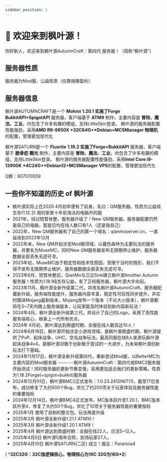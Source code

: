 ```yaml
---
sidebar_position: 1
---
```


# 👋 欢迎来到枫叶源！

你好新人，欢迎来到枫叶源AutumnCraft：第四代 服务器！（简称“枫叶源”）

## 服务器性质

服务器为Mod服，公益性质（仅靠捐赠盈利）

## 服务器信息

枫叶源AUTUMNCRAFT是一个 **Mohist** **1.20.1 实施了Forge BukkitAPI+SpigotAPI** 服务器，客户端基于 **ATM9** 制作，主要内容是 **冒险、魔法、工业**，内包含了许多有趣的模组，支持LittleSkin登录。 枫叶源的服务器配置性能强劲，采用**AMD R9-9950X \*32C64G+\*Debian+MCSManager 物理机**的配置，管理更加现代化


枫叶源SATURN是一个 **Fluorite** **1.19.2 实施了Forge+BukkitAPI** 服务器，客户端基于 **脆骨症·黯光** 制作，主要内容是 **冒险、魔法、工业**，内包含了许多有趣的模组，支持LittleSkin登录。 枫叶源的服务器配置性能强劲，采用**Intel Core i9-13900K \*4C24G+\*Debian12+MCSManager VPS**的配置，管理更加现代化

Q群：807070559

## 一些你不知道的历史 of 枫叶源

- 枫叶源实际上在2020 4月初年便有了前身，名曰：QM服务器。性质为公益纯生存(1.12.2) 用的家里十年前淘汰的电脑开的服
- 2021年，经过短暂休整，服务器升级了！New QM服务器。服务器配置仍然是自己的电脑，那是日均在线人数只有1人（还是我自己）
- 2022年，New QM服务器有了自己的第一个域名：qianmoserver.cn，一直延续到2023年12月
- 2022年末，New QM开始涉足Mod服领域，以暮色森林为主要玩法的服务器，并更名为MuseMC，同时New QM服务器宣布无限期停止维护，服务器数据全部丢失无迹可寻。
- 2023年初，MuseMC由于稳定性和技术性原因，受限于当时的情形，我们不得不宣布无限期停止维护，服务器数据全部丢失无迹可寻。
- 2023年6月，短暂休整后，QianMo与沉沦Sink建立枫叶源Another Autumn服务器！性质为1.18.1纯生存公益，有了正经服务器，枫叶源大步向前。
- 2023年11月，枫叶源全新升级第二代，并改名枫叶源AutumnCraft，服务器配置新升级，服务端性能提升，服务器内容丰富，稳定性可玩性同步提升，并实时跟进Mojang最新版本，Mojang发布一个版本（不论大小版本），枫叶源都将在3~7天内跟上服务端版本，让玩家能及时体验到新内容新玩法！
- 2024年4月，枫叶源全新升级第三代，并设计了自己的Logo，采用了高性能服务端核心，继承上一代所有优点。
- 2024年 6月初，枫叶源达到鼎盛时期，全服在线人数高达10人！
- 2024年6月16日，枫叶源开始涉足小游戏领域，是枫叶源鼎盛时期。枫叶源提供了PvP、起床战争、UHC、空岛战争玩法。最高同服在线8人来游玩枫叶源起床战争4v4，是枫叶源对敢于创新敢于尝试的一大进步，为未来枫叶源创新玩法打下基础。
- 2024年11月17日，枫叶源全新升级第四代，重新尝试Mod服，以BetterMC为主要内容的Mod服务器 --------枫叶源AutumnCraft：第四代或BMC2服务器开始测试！同时服务器的更新节奏变慢，采用更加适合我们的更新策略，性质为1.18.2Forge(+spigot+bukkit)服务器
- 2024年12月01日，枫叶源BMC2正式发布：1.0.23.2412INIT(1)，截至17日发布，成功修复了大约500个Bug，优化了约200项关于玩家体验及服务器性能的重要指标
- 2024年12月14日，枫叶源BMC4正式发布，MC版本跃升至1.20.1，BMC版本跃升至4，修复了大约50个Bug，优化了10项关于服务器性能的重要指标
- 2025年1月 使用了自制的整合包，玩法再度升级
- 2025年2月 枫叶源全新升级1.21.1 ATM10！
- 2025年3月 枫叶源全新升级1.20.1 ATM9！
- 2025年4月 枫叶源达到鼎盛时期：全服在线22人，日活5~12人。
- 2025年4月5日 枫叶源5周年合照，到场玩家27人。
- 2025年4月10日 枫叶源SATURN(二区) 成立！服主：Paranoia4

( ***32C32G：32C指逻辑核心，物理核心为16C 32G为16G\*2**)
